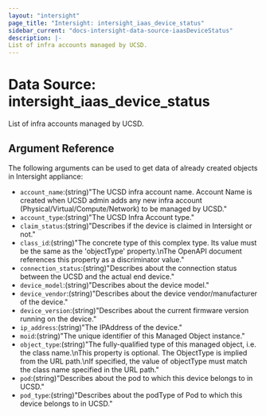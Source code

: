 ```yaml
---
layout: "intersight"
page_title: "Intersight: intersight_iaas_device_status"
sidebar_current: "docs-intersight-data-source-iaasDeviceStatus"
description: |-
List of infra accounts managed by UCSD.
---
```


# Data Source: intersight_iaas_device_status
List of infra accounts managed by UCSD.
## Argument Reference
The following arguments can be used to get data of already created objects in Intersight appliance:
* `account_name`:(string)"The UCSD infra account name. Account Name is created when UCSD admin adds any new infra account (Physical/Virtual/Compute/Network) to be managed by UCSD."
* `account_type`:(string)"The UCSD Infra Account type."
* `claim_status`:(string)"Describes if the device is claimed in Intersight or not."
* `class_id`:(string)"The concrete type of this complex type. Its value must be the same as the 'objectType' property.\nThe OpenAPI document references this property as a discriminator value."
* `connection_status`:(string)"Describes about the connection status between the UCSD and the actual end device."
* `device_model`:(string)"Describes about the device model."
* `device_vendor`:(string)"Describes about the device vendor/manufacturer of the device."
* `device_version`:(string)"Describes about the current firmware version running on the device."
* `ip_address`:(string)"The IPAddress of the device."
* `moid`:(string)"The unique identifier of this Managed Object instance."
* `object_type`:(string)"The fully-qualified type of this managed object, i.e. the class name.\nThis property is optional. The ObjectType is implied from the URL path.\nIf specified, the value of objectType must match the class name specified in the URL path."
* `pod`:(string)"Describes about the pod to which this device belongs to in UCSD."
* `pod_type`:(string)"Describes about the podType of Pod to which this device belongs to in UCSD."
